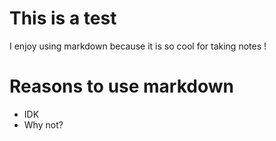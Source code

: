 # This is a test

I enjoy using markdown because it is so cool for taking notes !

# Reasons to use markdown

- IDK
- Why not?